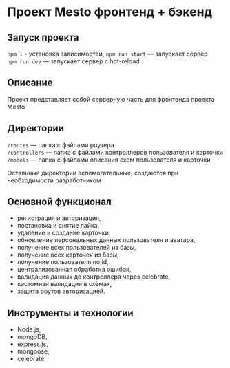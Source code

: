 # Проект Mesto фронтенд + бэкенд

## Запуск проекта

`npm i` - установка зависимостей, 
`npm run start` — запускает сервер   
`npm run dev` — запускает сервер с hot-reload

## Описание

Проект представляет собой серверную часть для фронтенда проекта Mesto

## Директории

`/routes` — папка с файлами роутера  
`/controllers` — папка с файлами контроллеров пользователя и карточки   
`/models` — папка с файлами описания схем пользователя и карточки  
  
Остальные директории вспомогательные, создаются при необходимости разработчиком

## Основной функционал
* регистрация и авторизация,
* постановка и снятие лайка,
* удаление и создание карточки,
* обновление персональных данных пользователя и аватара,
* получение всех пользователей из базы,
* получение всех карточек из базы,
* получение пользователя по id,
* централизованная обработка ошибок,
* валидация данных до контроллера через celebrate,
* кастомная валидация в схемах,
* защита роутов авторизацией.

## Инструменты и технологии
* Node.js,
* mongoDB,
* express.js,
* mongoose,
* celebrate.


